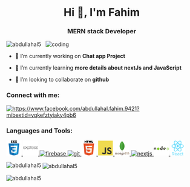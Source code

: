 <h1 align="center">Hi 👋, I'm Fahim</h1>
<h3 align="center">MERN stack Developer</h3>

<img align="right" alt="coding" width="400" src="https://media2.giphy.com/media/qgQUggAC3Pfv687qPC/giphy.gif"/>

<p align="left"> <img src="https://komarev.com/ghpvc/?username=abdullahal5&label=Profile%20views&color=0e75b6&style=flat" alt="abdullahal5" /> </p>

- 🔭 I’m currently working on **Chat app Project**

- 🌱 I’m currently learning **more details about nextJs and JavaScript**

- 👯 I’m looking to collaborate on **github**

<div><h3 align="left">Connect with me:</h3>
<p align="left">
<a href="https://fb.com/https://www.facebook.com/abdullahal.fahim.9421?mibextid=vqkefztyiaky4pb6" target="blank"><img align="center" src="https://raw.githubusercontent.com/rahuldkjain/github-profile-readme-generator/master/src/images/icons/Social/facebook.svg" alt="https://www.facebook.com/abdullahal.fahim.9421?mibextid=vqkefztyiaky4pb6" height="30" width="40" /></a>
</p></div>

<div><h3 align="left">Languages and Tools:</h3>
<p align="left"> <a href="https://www.w3schools.com/css/" target="_blank" rel="noreferrer"> <img src="https://raw.githubusercontent.com/devicons/devicon/master/icons/css3/css3-original-wordmark.svg" alt="css3" width="40" height="40"/> </a> <a href="https://expressjs.com" target="_blank" rel="noreferrer"> <img src="https://raw.githubusercontent.com/devicons/devicon/master/icons/express/express-original-wordmark.svg" alt="express" width="40" height="40"/> </a> <a href="https://firebase.google.com/" target="_blank" rel="noreferrer"> <img src="https://www.vectorlogo.zone/logos/firebase/firebase-icon.svg" alt="firebase" width="40" height="40"/> </a> <a href="https://git-scm.com/" target="_blank" rel="noreferrer"> <img src="https://www.vectorlogo.zone/logos/git-scm/git-scm-icon.svg" alt="git" width="40" height="40"/> </a> <a href="https://www.w3.org/html/" target="_blank" rel="noreferrer"> <img src="https://raw.githubusercontent.com/devicons/devicon/master/icons/html5/html5-original-wordmark.svg" alt="html5" width="40" height="40"/> </a> <a href="https://developer.mozilla.org/en-US/docs/Web/JavaScript" target="_blank" rel="noreferrer"> <img src="https://raw.githubusercontent.com/devicons/devicon/master/icons/javascript/javascript-original.svg" alt="javascript" width="40" height="40"/> </a> <a href="https://www.mongodb.com/" target="_blank" rel="noreferrer"> <img src="https://raw.githubusercontent.com/devicons/devicon/master/icons/mongodb/mongodb-original-wordmark.svg" alt="mongodb" width="40" height="40"/> </a> <a href="https://nextjs.org/" target="_blank" rel="noreferrer"> <img src="https://cdn.worldvectorlogo.com/logos/nextjs-2.svg" alt="nextjs" width="40" height="40"/> </a> <a href="https://nodejs.org" target="_blank" rel="noreferrer"> <img src="https://raw.githubusercontent.com/devicons/devicon/master/icons/nodejs/nodejs-original-wordmark.svg" alt="nodejs" width="40" height="40"/> </a> <a href="https://reactjs.org/" target="_blank" rel="noreferrer"> <img src="https://raw.githubusercontent.com/devicons/devicon/master/icons/react/react-original-wordmark.svg" alt="react" width="40" height="40"/> </a> </p></div>

<div><p><img align="left" src="https://github-readme-stats.vercel.app/api/top-langs?username=abdullahal5&show_icons=true&locale=en&layout=compact" alt="abdullahal5" /></p>

<p>&nbsp;<img align="center" src="https://github-readme-stats.vercel.app/api?username=abdullahal5&show_icons=true&locale=en" alt="abdullahal5" /></p>

<p><img align="center" src="https://github-readme-streak-stats.herokuapp.com/?user=abdullahal5&" alt="abdullahal5" /></p></div>
